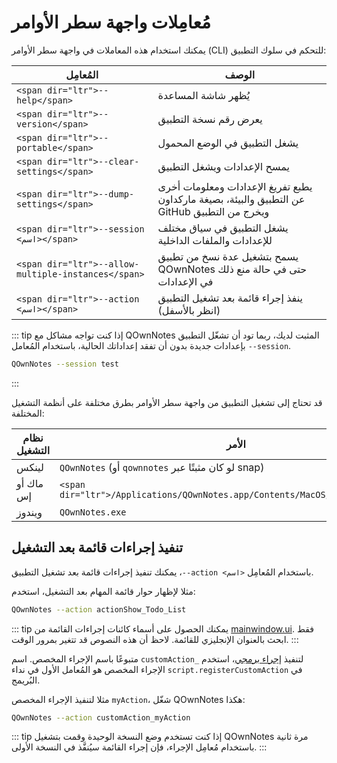 # مُعامِلات واجهة سطر الأوامر

يمكنك استخدام هذه المعاملات في واجهة سطر الأوامر (CLI) للتحكم في سلوك التطبيق:

| المُعامِل                                                 | الوصف                                                                                         |
| --------------------------------------------------------- | --------------------------------------------------------------------------------------------- |
| `<span dir="ltr">--help</span>`                     | يُظهر شاشة المساعدة                                                                           |
| `<span dir="ltr">--version</span>`                  | يعرض رقم نسخة التطبيق                                                                         |
| `<span dir="ltr">--portable</span>`                 | يشغل التطبيق في الوضع المحمول                                                                 |
| `<span dir="ltr">--clear-settings</span>`           | يمسح الإعدادات ويشغل التطبيق                                                                  |
| `<span dir="ltr">--dump-settings</span>`            | يطبع تفريغ الإعدادات ومعلومات أخرى عن التطبيق والبيئة، بصيغة ماركداون GitHub ويخرج من التطبيق |
| `<span dir="ltr">--session <اسم></span>`      | يشغل التطبيق في سياق مختلف للإعدادات والملفات الداخلية                                        |
| `<span dir="ltr">--allow-multiple-instances</span>` | يسمح بتشغيل عدة نسخ من تطبيق QOwnNotes حتى في حالة منع ذلك في الإعدادات                       |
| `<span dir="ltr">--action <اسم></span>`       | ينفذ إجراء قائمة بعد تشغيل التطبيق (انظر بالأسفل)                                             |

::: tip
إذا كنت تواجه مشاكل مع QOwnNotes المثبت لديك، ربما تود أن تشغّل التطبيق بإعدادات جديدة بدون أن تفقد إعداداتك الحالية، باستخدام المُعامل <code dir="ltr">--session</code>.

```bash
QOwnNotes --session test
```
:::

قد تحتاج إلى تشغيل التطبيق من واجهة سطر الأوامر بطرق مختلفة على أنظمة التشغيل المختلفة:

| نظام التشغيل | الأمر                                                                               |
| ------------ | ----------------------------------------------------------------------------------- |
| لينكس        | `QOwnNotes` (أو `qownnotes` لو كان مثبتًا عبر snap)                                 |
| ماك أو إس    | `<span dir="ltr">/Applications/QOwnNotes.app/Contents/MacOS/QOwnNotes</span>` |
| ويندوز       | `QOwnNotes.exe`                                                                     |

## تنفيذ إجراءات قائمة بعد التشغيل

باستخدام المُعامِل <code dir="ltr">--action &lt;اسم&gt;</code>، يمكنك تنفيذ إجراءات قائمة بعد تشغيل التطبيق.

مثلا لإظهار حوار قائمة المهام بعد التشغيل، استخدم:

```bash
QOwnNotes --action actionShow_Todo_List
```

::: tip
يمكنك الحصول على أسماء كائنات إجراءات القائمة من [mainwindow.ui](https://github.com/pbek/QOwnNotes/blob/develop/src/mainwindow.ui). فقط ابحث بالعنوان الإنجليزي للقائمة. لاحظ أن هذه النصوص قد تتغير بمرور الوقت.
:::

لتنفيذ [إجراء برمجي](../scripting/methods-and-objects.md#registering-a-custom-action)، استخدم <code dir="ltr">customAction_</code> متبوعًا باسم الإجراء المخصص. اسم الإجراء المخصص هو المُعامل الأول في نداء `script.registerCustomAction` في البُريمج.

مثلا لتنفيذ الإجراء المخصص `myAction`، شغّل QOwnNotes هكذا:

```bash
QOwnNotes --action customAction_myAction
```

::: tip
إذا كنت تستخدم وضع النسخة الوحيدة وقمت بتشغيل QOwnNotes مرة ثانية باستخدام مُعامِل الإجراء، فإن إجراء القائمة سيُنفَّذ في النسخة الأولى.
:::
